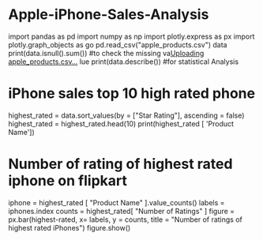 # Apple-iPhone-Sales-Analysis

import pandas as pd
import numpy as np
import plotly.express as px
import plotly.graph_objects as go
pd.read_csv("apple_products.csv")
data
print(data.isnull().sum())    #to check the missing va[Uploading apple_products.csv…]()
lue
print(data.describe())   #for statistical Analysis


# iPhone sales top 10 high rated phone

highest_rated = data.sort_values(by = ["Star Rating"], ascending = false)
highest_rated = highest_rated.head(10)
print(highest_rated [ 'Product Name'])

# Number of rating of highest rated iphone on flipkart

iphone = highest_rated [ "Product Name" ].value_counts()
labels = iphones.index
counts = highest_rated[ "Number of Ratings" ]
figure = px.bar(highest-rated, x= labels, y = counts, title = "Number of ratings of highest rated iPhones")
figure.show()



